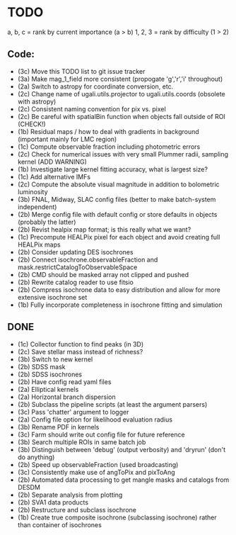 # TODO

a, b, c = rank by current importance (a > b)
1, 2, 3 = rank by difficulty (1 > 2)

## Code:
* (3c) Move this TODO list to git issue tracker
* (3a) Make mag_1_field more consistent (propogate 'g','r','i' throughout)
* (2a) Switch to astropy for coordinate conversion, etc.
* (2c) Change name of ugali.utils.projector to ugali.utils.coords (obsolete with astropy)
* (2c) Consistent naming convention for pix vs. pixel
* (2c) Be careful with spatialBin function when objects fall outside of ROI (CHECK!)
* (1b) Residual maps / how to deal with gradients in background (important mainly for LMC region)
* (1c) Compute observable fraction including photometric errors
* (2c) Check for numerical issues with very small Plummer radii, sampling kernel (ADD WARNING)
* (1b) Investigate large kernel fitting accuracy, what is largest size?
* (1c) Add alternative IMFs
* (2c) Compute the absolute visual magnitude in addition to bolometric luminosity
* (3b) FNAL, Midway, SLAC config files (better to make batch-system independent)
* (2b) Merge config file with default config or store defaults in objects (probably the latter)
* (2b) Revist healpix map format; is this really what we want?
* (1c) Precompute HEALPix pixel for each object and avoid creating full HEALPix maps
* (2b) Consider updating DES isochrones
* (2b) Connect isochrone.observableFraction and mask.restrictCatalogToObservableSpace
* (2b) CMD should be masked array not clipped and pushed
* (2b) Rewrite catalog reader to use fitsio
* (2b) Compress isochrone data to easy distribution and allow for more extensive isochrone set
* (1b) Fully incorporate completeness in isochrone fitting and simulation

## DONE
* (1c) Collector function to find peaks (in 3D)
* (2c) Save stellar mass instead of richness?
* (3b) Switch to new kernel
* (2b) SDSS mask
* (2b) SDSS isochrones
* (2b) Have config read yaml files
* (2a) Elliptical kernels
* (2a) Horizontal branch dispersion
* (2b) Subclass the pipeline scripts (at least the argument parsers)
* (3c) Pass 'chatter' argument to logger
* (2a) Config file option for likelihood evaluation radius
* (3b) Rename PDF in kernels
* (3c) Farm should write out config file for future reference
* (3b) Search multiple ROIs in same batch job
* (3b) Distinguish between 'debug' (output verbosity) and 'dryrun' (don't do anything)
* (2b) Speed up observableFraction (used broadcasting)
* (3c) Consistently make use of angToPix and pixToAng
* (2b) Automated data processing to get mangle masks and catalogs from DESDM
* (2b) Separate analysis from plotting
* (2b) SVA1 data products
* (2b) Restructure and subclass isochrone
* (1b) Create true composite isochrone (subclassing isochrone) rather than container of isochrones
